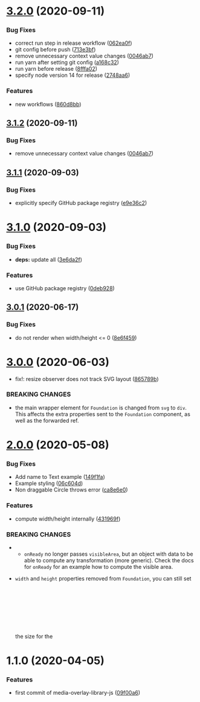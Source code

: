 # [3.2.0](https://github.com/AxisCommunications/media-overlay-library-js/compare/v3.1.1...v3.2.0) (2020-09-11)


### Bug Fixes

* correct run step in release workflow ([062ea0f](https://github.com/AxisCommunications/media-overlay-library-js/commit/062ea0f3654bb76857e394eab1c73ad39e0a8025))
* git config before push ([713e3bf](https://github.com/AxisCommunications/media-overlay-library-js/commit/713e3bff88d3dd20d7b116a5107c7fa1d55d1210))
* remove unnecessary context value changes ([0046ab7](https://github.com/AxisCommunications/media-overlay-library-js/commit/0046ab7029cd23e6bcf6a88f60c99d62444a4dcb))
* run yarn after setting git config ([a168c32](https://github.com/AxisCommunications/media-overlay-library-js/commit/a168c32e235b34be0dd0bb0bbebde97331601570))
* run yarn before release ([8fffa02](https://github.com/AxisCommunications/media-overlay-library-js/commit/8fffa02ca50c32d895fc4193c16fd334dabc49d9))
* specify node version 14 for release ([2748aa6](https://github.com/AxisCommunications/media-overlay-library-js/commit/2748aa6b7b8c331d3693588943f75f97d41ed782))


### Features

* new workflows ([860d8bb](https://github.com/AxisCommunications/media-overlay-library-js/commit/860d8bb623aadf20273981b5e8cc7ab9c6f6530c))



## [3.1.2](https://github.com/AxisCommunications/media-overlay-library-js/compare/v3.1.1...v3.1.2) (2020-09-11)


### Bug Fixes

* remove unnecessary context value changes ([0046ab7](https://github.com/AxisCommunications/media-overlay-library-js/commit/0046ab7029cd23e6bcf6a88f60c99d62444a4dcb))



## [3.1.1](https://github.com/AxisCommunications/media-overlay-library-js/compare/v3.1.0...v3.1.1) (2020-09-03)


### Bug Fixes

* explicitly specify GitHub package registry ([e9e36c2](https://github.com/AxisCommunications/media-overlay-library-js/commit/e9e36c2d6ce5b35c64b02fac6b22d69de1a92e96))



# [3.1.0](https://github.com/AxisCommunications/media-overlay-library-js/compare/v3.0.1...v3.1.0) (2020-09-03)


### Bug Fixes

* **deps:** update all ([3e6da2f](https://github.com/AxisCommunications/media-overlay-library-js/commit/3e6da2f2d7ce131e5f511c476af95176d464b972))


### Features

* use GitHub package registry ([0deb928](https://github.com/AxisCommunications/media-overlay-library-js/commit/0deb928046a3cf5b2997aac7a1ec44bf17490d32))



## [3.0.1](https://github.com/AxisCommunications/media-overlay-library-js/compare/v3.0.0...v3.0.1) (2020-06-17)


### Bug Fixes

* do not render when width/height <= 0 ([8e6f459](https://github.com/AxisCommunications/media-overlay-library-js/commit/8e6f459555379bd0573688230bbf8afd74e1dd4e))



# [3.0.0](https://github.com/AxisCommunications/media-overlay-library-js/compare/v2.0.0...v3.0.0) (2020-06-03)


* fix!: resize observer does not track SVG layout ([865789b](https://github.com/AxisCommunications/media-overlay-library-js/commit/865789b1155b92367c97b139ee5732a916cbcdf5))


### BREAKING CHANGES

* the main wrapper element for
`Foundation` is changed from `svg` to `div`.
This affects the extra properties sent to the
`Foundation` component, as well as the forwarded
ref.



# [2.0.0](https://github.com/AxisCommunications/media-overlay-library-js/compare/v1.1.0...v2.0.0) (2020-05-08)


### Bug Fixes

* Add name to Text example ([149f1fa](https://github.com/AxisCommunications/media-overlay-library-js/commit/149f1fa98943258b24b2ba37b5134b2c434ad9e7))
* Example styling ([06c604d](https://github.com/AxisCommunications/media-overlay-library-js/commit/06c604d9a17309f946176a0f4e134ad44ada7d3d))
* Non draggable Circle throws error ([ca8e6e0](https://github.com/AxisCommunications/media-overlay-library-js/commit/ca8e6e0fa2fd5878211cd34e4490d8a36fee58f2))


### Features

* compute width/height internally ([431969f](https://github.com/AxisCommunications/media-overlay-library-js/commit/431969f29800ed8c8e9f83e2c5e9718f198c086f))


### BREAKING CHANGES

*  - `onReady` no longer passes `visibleArea`, but an object with
   data to be able to compute any transformation (more generic).
   Check the docs for `onReady` for an example how to compute the
   visible area.
 - `width` and `height` properties removed from `Foundation`,
   you can still set the size for the <svg> element via CSS
   (if auto size does not work for you).



# 1.1.0 (2020-04-05)


### Features

* first commit of media-overlay-library-js ([09f00a6](https://github.com/AxisCommunications/media-overlay-library-js/commit/09f00a6be745e2e4fdc95fe004d33e7c141de29c))



